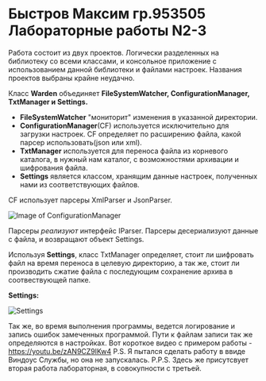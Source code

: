# Быстров Максим гр.953505 Лабораторные работы N2-3
Работа состоит из двух проектов. Логически разделенных на библиотеку со всеми классами, и консольное приложение с использованием данной библиотеки и файлами настроек.
Названия проектов выбраны крайне неудачно.

Класс **Warden** объединяет **FileSystemWatcher, ConfigurationManager, TxtManager и Settings.**
* **FileSystemWatcher** "мониторит" изменения в указанной директории.
* **ConfigurationManager**(CF) используется исключительно для загрузки настроек. CF определяет по расширению файла, какой парсер использовать(json или xml).
* **TxtManager** используется для переноса файла из корневого каталога, в нужный нам каталог, с возможностями архивации и шифрования файла. 
* **Settings** является классом, хранящим данные настроек, полученных нами из соответствующих файлов.

CF использует парсеры XmlParser и JsonParser. 

![Image of ConfigurationManager](https://i.imgur.com/cNI5vFf.png)

Парсеры *реализуют* интерфейс IParser.
Парсеры десериализуют данные с файла, и возвращают объект Settings.

Используя **Settings**, класс TxtManager определяет, стоит ли шифровать файл на время переноса в целевую директорию, а так же, стоит ли производить сжатие файла с последующим сохранение архива в соотвествующей папке.

**Settings:**

![Settings](https://i.imgur.com/uyFudmK.png)

Так же, во время выполнения программы, ведется логирование и запись ошибок замеченных программой. Пути к файлам записи так же определяются в настройках. 
Вот короткое видео с примером работы - https://youtu.be/zAN9CZ9lKw4
P.S. Я пытался сделать работу в ввиде Виндоус Службы, но она не запускалась. 
P.P.S. Здесь же присутсвует вторая работа лабораторная, в совокупности с третьей.
